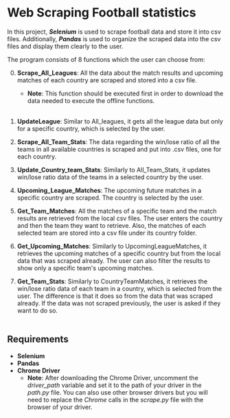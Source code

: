 # Web Scraping Football statistics  
In this project, ***Selenium*** is used to scrape football data and store it into csv files. Additionally, ***Pandas*** is used to organize the scraped data into the csv files and display them clearly to the user.

The program consists of 8 functions which the user can choose from:

0. **Scrape_All_Leagues**: All the data about the match results and upcoming matches of each country are scraped and stored into a csv file.
    - **Note**: This function should be executed first in order to download the data needed to execute the offline functions.
<br/><br/>

1. **UpdateLeague**: Similar to All_leagues, it gets all the league data but only for a specific country, which is selected by the user.

2. **Scrape_All_Team_Stats**: The data regarding the win/lose ratio of all the teams in all available countries is scraped and put into .csv files, one for each country.

3. **Update_Country_team_Stats**: Similarly to All_Team_Stats, it updates win/lose ratio data of the teams in a selected country by the user.

4. **Upcoming_League_Matches**: The upcoming future matches in a specific country are scraped. The country is selected by the user.

5. **Get_Team_Matches**: All the matches of a specific team and the match results are retrieved from the local csv files. The user enters the country and then the team they want to retrieve. Also, the matches of each selected team are stored into a csv file under its country folder.

6. **Get_Upcoming_Matches**: Similarly to UpcomingLeagueMatches, it retrieves the upcoming matches of a specific country but from the local data that was scraped already. The user can also filter the results to show only a specific team's upcoming matches.

7. **Get_Team_Stats**: Similarly to CountryTeamMatches, it retrieves the win/lose ratio data of each team in a country, which is selected from the user. The difference is that it does so from the data that was scraped already. If the data was not scraped previously, the user is asked if they want to do so.
<br></br>

## Requirements

- **Selenium**
- **Pandas**
- **Chrome Driver**
    - **Note**: After downloading the Chrome Driver, uncomment the *driver_path* variable and set it to the path of your driver in the *path.py* file. You can also use other browser drivers but you will need to replace the *Chrome* calls in the *scrape.py* file with the browser of your driver.